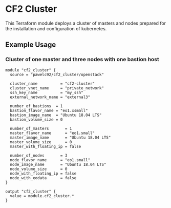 # CF2 Cluster

This Terraform module deploys a cluster of masters and nodes prepared for the installation and configuration of kubernetes.

## Example Usage

### Cluster of one master and three nodes with one bastion host

```hcl
module "cf2_cluster" {
  source = "pawelc92/cf2_cluster/openstack"

  cluster_name          = "cf2-cluster"
  cluster_vnet_name     = "private_network"
  ssh_key_name          = "my_ssh"
  external_network_name = "external3"

  number_of_bastions  = 1
  bastion_flavor_name = "eo1.xsmall"
  bastion_image_name  = "Ubuntu 18.04 LTS"
  bastion_volume_size = 0

  number_of_masters       = 1
  master_flavor_name      = "eo1.small"
  master_image_name       = "Ubuntu 18.04 LTS"
  master_volume_size      = 0
  master_with_floating_ip = false

  number_of_nodes       = 3
  node_flavor_name      = "eo1.small"
  node_image_name       = "Ubuntu 18.04 LTS"
  node_volume_size      = 0
  node_with_floating_ip = false
  node_with_eodata      = false
}

output "cf2_cluster" {
  value = module.cf2_cluster.*
}
```